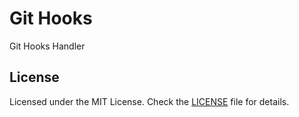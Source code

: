 # Git Hooks

Git Hooks Handler

## License

Licensed under the MIT License. Check the [LICENSE](./LICENSE) file for details.
